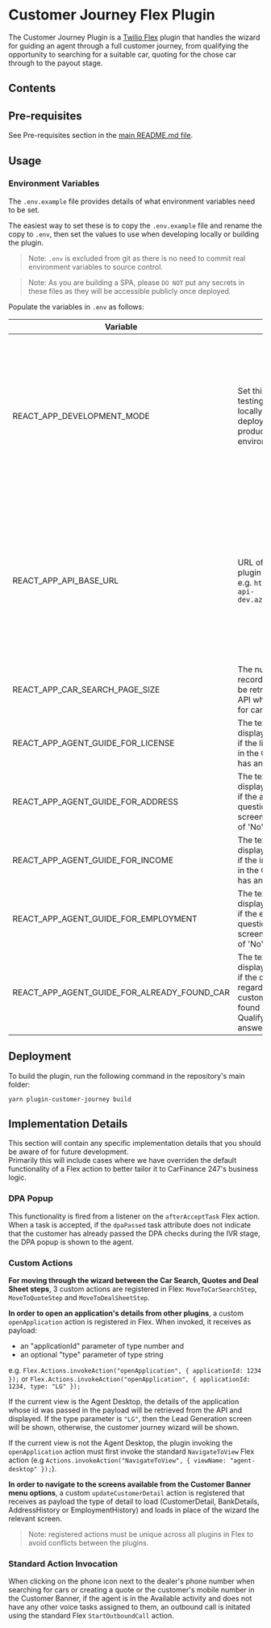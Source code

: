 # Customer Journey Flex Plugin

The Customer Journey Plugin is a [Twilio Flex](https://www.twilio.com/flex) plugin that handles the wizard for guiding an agent through a full customer journey, from qualifying the opportunity to searching for a suitable car, quoting for the chose car through to the payout stage.

## Contents

## Pre-requisites

See Pre-requisites section in the [main README.md file](../../README.md).

## Usage

### Environment Variables

The `.env.example` file provides details of what environment variables need to be set.

The easiest way to set these is to copy the `.env.example` file and rename the copy to `.env`, then set the values to use when developing locally or building the plugin.

> Note: `.env` is excluded from git as there is no need to commit real environment variables to source control.

> Note: As you are building a SPA, please `DO NOT` put any secrets in these files as they will be accessible publicly once deployed.

Populate the variables in `.env` as follows:

| Variable                                    | Value                                                                                                                                                     | Note                                                                                                                                                                                                              |
| ------------------------------------------- | --------------------------------------------------------------------------------------------------------------------------------------------------------- | ----------------------------------------------------------------------------------------------------------------------------------------------------------------------------------------------------------------- |
| REACT_APP_DEVELOPMENT_MODE                  | Set this to true if testing the plugin locally or false if deploying to a production environment                                                          | The variable is used to resize the Panel in the Agent View. This only applies when the plugin is run/deployed on its own, as other plugins on the CF247 platform are currently in charge of these customisations. |
| REACT_APP_API_BASE_URL                      | URL of the API the plugin will be using e.g. `https://cf247-api-dev.azurewebsites.net`                                                                    | The API will be called to get information about the current customer and application. The Flex token of the logged in user will be passed as a Bearer token to be used for authentication and authorization.      |
| REACT_APP_CAR_SEARCH_PAGE_SIZE              | The number of records per page to be retrieved from the API when searching for cars                                                                       | If not set or invalid, the page size is defaulted to 10                                                                                                                                                           |
| REACT_APP_AGENT_GUIDE_FOR_LICENSE           | The text to be displayed to the agent if the license question in the Qualify screen has an answer of 'No'                                                 | If not filled in, no text will be displayed                                                                                                                                                                       |
| REACT_APP_AGENT_GUIDE_FOR_ADDRESS           | The text to be displayed to the agent if the address question in the Qualify screen has an answer of 'No'                                                 | If not filled in, no text will be displayed                                                                                                                                                                       |
| REACT_APP_AGENT_GUIDE_FOR_INCOME            | The text to be displayed to the agent if the income question in the Qualify screen has an answer of 'No'                                                  | If not filled in, no text will be displayed                                                                                                                                                                       |
| REACT_APP_AGENT_GUIDE_FOR_EMPLOYMENT        | The text to be displayed to the agent if the employment question in the Qualify screen has an answer of 'No'                                              | If not filled in, no text will be displayed                                                                                                                                                                       |
| REACT_APP_AGENT_GUIDE_FOR_ALREADY_FOUND_CAR | The text to be displayed to the agent if the question regarding whether the customer has already found a car in the Qualify screen has an answer of 'Yes' | If not filled in, no text will be displayed                                                                                                                                                                       |

## Deployment

To build the plugin, run the following command in the repository's main folder:

`yarn plugin-customer-journey build`

## Implementation Details

This section will contain any specific implementation details that you should be aware of for future development.  
Primarily this will include cases where we have overriden the default functionality of a Flex action to better tailor it to CarFinance 247's business logic.

### DPA Popup

This functionality is fired from a listener on the `afterAcceptTask` Flex action. When a task is accepted, if the `dpaPassed` task attribute does not indicate that the customer has already passed the DPA checks during the IVR stage, the DPA popup is shown to the agent.

### Custom Actions

**For moving through the wizard between the Car Search, Quotes and Deal Sheet steps**, 3 custom actions are registered in Flex: `MoveToCarSearchStep`, `MoveToQuoteStep` and `MoveToDealSheetStep`.

**In order to open an application's details from other plugins**, a custom `openApplication` action is registered in Flex. When invoked, it receives as payload:

- an "applicationId" parameter of type number and
- an optional "type" parameter of type string

e.g. `Flex.Actions.invokeAction("openApplication", { applicationId: 1234 });`
or `Flex.Actions.invokeAction("openApplication", { applicationId: 1234, type: "LG" });`

If the current view is the Agent Desktop, the details of the application whose id was passed in the payload will be retrieved from the API and displayed. If the type parameter is `"LG"`, then the Lead Generation screen will be shown, otherwise, the customer journey wizard will be shown.

If the current view is not the Agent Desktop, the plugin invoking the `openApplication` action must first invoke the standard `NavigateToView` Flex action (e.g `Actions.invokeAction("NavigateToView", { viewName: "agent-desktop" });`).

**In order to navigate to the screens available from the Customer Banner menu options**, a custom `updateCustomerDetail` action is registered that receives as payload the type of detail to load (CustomerDetail, BankDetails, AddressHistory or EmploymentHistory) and loads in place of the wizard the relevant screen.

> Note: registered actions must be unique across all plugins in Flex to avoid conflicts between the plugins.

### Standard Action Invocation

When clicking on the phone icon next to the dealer's phone number when searching for cars or creating a quote or the customer's mobile number in the Customer Banner, if the agent is in the Available activity and does not have any other voice tasks assigned to them, an outbound call is initated using the standard Flex `StartOutboundCall` action.
